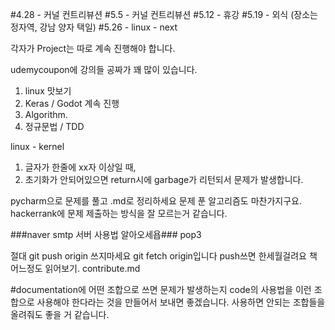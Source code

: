 #4.28 -  커널 컨트리뷰션
#5.5  - 커널 컨트리뷰션
#5.12 - 휴강
#5.19 - 외식 (장소는 정자역, 강남 양자 택일)
#5.26 - linux - next

각자가 Project는 따로 계속 진행해야 합니다.

udemycoupon에 강의들 공짜가 꽤 많이 있습니다.

1. linux 맛보기
2. Keras / Godot 계속 진행
3. Algorithm.
4. 정규문법 / TDD

linux - kernel
1) 글자가 한줄에 xx자 이상일 때, 
2) 초기화가 안되어있으면 return시에 garbage가 리턴되서 문제가 발생합니다.


pycharm으로 문제를 풀고 .md로 정리하세요
문제 푼 알고리즘도 마찬가지구요.
hackerrank에 문제 제출하는 방식을 잘 모르는거 같습니다.

###naver smtp 서버 사용법 알아오세욥###
pop3

절대 git push origin 쓰지마세요
git fetch origin입니다 push쓰면 한세월걸려요
책 어느정도 읽어보기.
contribute.md

#documentation에 어떤 조합으로 쓰면 문제가 발생하는지
code의 사용법을 이런 조합으로 사용해야 한다라는 것을 만들어서 보내면 좋겠습니다.
사용하면 안되는 조합들을 올려줘도 좋을 거 같습니다.
